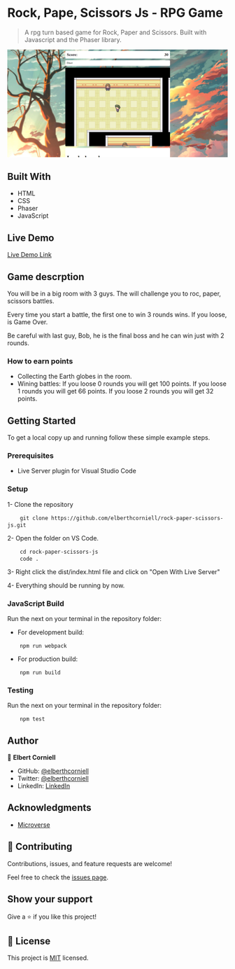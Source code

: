 # Rock, Pape, Scissors Js - RPG Game

> A rpg turn based game for Rock, Paper and Scissors. Built with Javascript and the Phaser library.

![screenshot](./.github/capture.png)

## Built With

- HTML
- CSS
- Phaser
- JavaScript

## Live Demo

[Live Demo Link](https://raw.githack.com/elberthcorniell/rock-paper-scissor-js/game-creation/dist/index.html)

## Game descrption

You will be in a big room with 3 guys. The will challenge you to roc, paper, scissors battles.

Every time you start a battle, the first one to win 3 rounds wins. If you loose, is Game Over.

Be careful with last guy, Bob, he is the final boss and he can win just with 2 rounds.

### How to earn points

- Collecting the Earth globes in the room.
- Wining battles: 
    If you loose 0 rounds you will get 100 points.
    If you loose 1 rounds you will get 66 points.
    If you loose 2 rounds you will get 32 points.

## Getting Started

To get a local copy up and running follow these simple example steps.

### Prerequisites

- Live Server plugin for Visual Studio Code 

### Setup

1- Clone the repository
```
    git clone https://github.com/elberthcorniell/rock-paper-scissors-js.git
```

2- Open the folder on VS Code. 
```
    cd rock-paper-scissors-js
    code .
```

3- Right click the dist/index.html file and click on "Open With Live Server"

4- Everything should be running by now. 


### JavaScript Build

Run the next on your terminal in the repository folder:

- For development build:
```
    npm run webpack
```

- For production build:
```
    npm run build
```

### Testing

Run the next on your terminal in the repository folder:

```
    npm test
```


## Author

👤 **Elbert Corniell**

- GitHub: [@elberthcorniell](https://github.com/elberthcorniell)
- Twitter: [@elberthcorniell](https://twitter.com/elberthcorniell)
- LinkedIn: [LinkedIn](https://www.linkedin.com/in/elbert-corniell-989183159/)

## Acknowledgments

- [Microverse](https://www.microverse.org/)

## 🤝 Contributing

Contributions, issues, and feature requests are welcome!

Feel free to check the [issues page](https://github.com/elberthcorniell/rock-paper-scissors-js/issues).

## Show your support

Give a ⭐️ if you like this project!


## 📝 License

This project is [MIT](./LICENSE) licensed.
